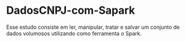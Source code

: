 # DadosCNPJ-com-Sapark
Esse estudo  consiste em ler, manipular, tratar e salvar um conjunto de dados volumosos utilizando como ferramenta o Spark.
